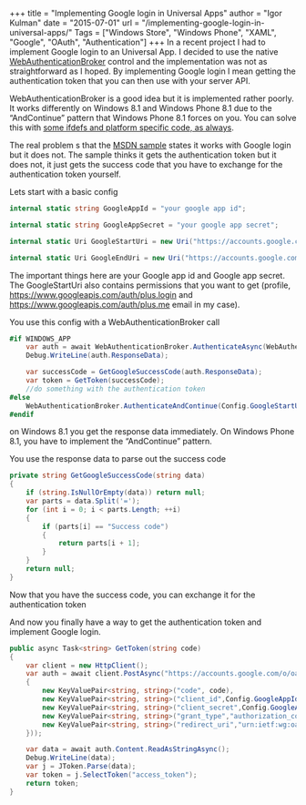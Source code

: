 +++
title = "Implementing Google login in Universal Apps"
author = "Igor Kulman"
date = "2015-07-01"
url = "/implementing-google-login-in-universal-apps/"
Tags = ["Windows Store", "Windows Phone", "XAML", "Google", "OAuth", "Authentication"]
+++
In a recent project I had to implement Google login to an Universal App. I decided to use the native [WebAuthenticationBroker][1] control and the implementation was not as straightforward as I hoped. By implementing Google login I mean getting the authentication token that you can then use with your server API.

WebAuthenticationBroker is a good idea but it is implemented rather poorly. It works differently on Windows 8.1 and Windows Phone 8.1 due to the &#8220;AndContinue&#8221; pattern that Windows Phone 8.1 forces on you. You can solve this with [some ifdefs and platform specific code, as always][2].

The real problem s that the [MSDN sample][3] states it works with Google login but it does not. The sample thinks it gets the authentication token but it does not, it just gets the success code that you have to exchange for the authentication token yourself.

<!--more-->

Lets start with a basic config

```csharp
internal static string GoogleAppId = "your google app id";

internal static string GoogleAppSecret = "your google app secret";

internal static Uri GoogleStartUri = new Uri("https://accounts.google.com/o/oauth2/auth?client_id=" + Uri.EscapeDataString(GoogleAppId) + "&redirect_uri=" + Uri.EscapeDataString("urn:ietf:wg:oauth:2.0:oob") + "&response_type=code&scope=" + Uri.EscapeDataString("profile https://www.googleapis.com/auth/plus.login https://www.googleapis.com/auth/plus.me email"));

internal static Uri GoogleEndUri = new Uri("https://accounts.google.com/o/oauth2/approval?");
```

The important things here are your Google app id and Google app secret. The GoogleStartUri also contains permissions that you want to get (profile, https://www.googleapis.com/auth/plus.login and https://www.googleapis.com/auth/plus.me email in my case).

You use this config with a WebAuthenticationBroker call

```csharp
#if WINDOWS_APP
    var auth = await WebAuthenticationBroker.AuthenticateAsync(WebAuthenticationOptions.UseTitle, Config.GoogleStartUri, Config.GoogleEndUri);
    Debug.WriteLine(auth.ResponseData);

    var successCode = GetGoogleSuccessCode(auth.ResponseData);
    var token = GetToken(successCode);
    //do something with the authentication token
#else
    WebAuthenticationBroker.AuthenticateAndContinue(Config.GoogleStartUri, Config.GoogleEndUri, null, WebAuthenticationOptions.UseTitle);
#endif
```

on Windows 8.1 you get the response data immediately. On Windows Phone 8.1, you have to implement the &#8220;AndContinue&#8221; pattern.

You use the response data to parse out the success code

```csharp
private string GetGoogleSuccessCode(string data)
{
    if (string.IsNullOrEmpty(data)) return null;
    var parts = data.Split('=');
    for (int i = 0; i < parts.Length; ++i)
    {
        if (parts[i] == "Success code")
        {
            return parts[i + 1];
        }
    }
    return null;
}
```

Now that you have the success code, you can exchange it for the authentication token

And now you finally have a way to get the authentication token and implement Google login.

```csharp
public async Task<string> GetToken(string code)
{
    var client = new HttpClient();
    var auth = await client.PostAsync("https://accounts.google.com/o/oauth2/token", new FormUrlEncodedContent(new[]
    {
        new KeyValuePair<string, string>("code", code),
        new KeyValuePair<string, string>("client_id",Config.GoogleAppId),
        new KeyValuePair<string, string>("client_secret",Config.GoogleAppSecret),
        new KeyValuePair<string, string>("grant_type","authorization_code"),
        new KeyValuePair<string, string>("redirect_uri","urn:ietf:wg:oauth:2.0:oob"),
    }));

    var data = await auth.Content.ReadAsStringAsync();
    Debug.WriteLine(data);
    var j = JToken.Parse(data);
    var token = j.SelectToken("access_token");
    return token;
}
```

 [1]: https://msdn.microsoft.com/en-us/library/windows.security.authentication.web.webauthenticationbroker.aspx
 [2]: http://blog.kulman.sk/why-universal-apps-as-not-as-universal-as-you-may-think/
 [3]: https://code.msdn.microsoft.com/windowsapps/Web-Authentication-d0485122
